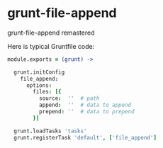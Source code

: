 grunt-file-append
=================

grunt-file-append remastered


Here is typical Gruntfile code:

```coffeescript
module.exports = (grunt) ->

  grunt.initConfig
    file_append:
      options:
        files: [{
          source:  ''  # path
          append:  ''  # data to append
          prepend: ''  # data to prepend
        }]

  grunt.loadTasks 'tasks'
  grunt.registerTask 'default', ['file_append']
```
